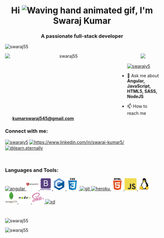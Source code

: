 <h1 align="center">Hi <img src="https://raw.githubusercontent.com/nixin72/nixin72/master/wave.gif" 
         alt="Waving hand animated gif"
         height="45"
         width="45" />, I'm Swaraj Kumar</h1>
<h3 align="center">A passionate full-stack developer</h3>


<p align="left"> <img src="https://komarev.com/ghpvc/?username=swaraj55&label=Profile%20views&color=0e75b6&style=flat" alt="swaraj55" /> </p>

<p align= "center" href="https://github.com/swaraj55">
 <img align="left" height="200px" width="400px" src="https://github-readme-stats.vercel.app/api?username=swaraj55&theme=gruvbox&show_icons=true&count_private=true" alt="swaraj55"/>
 <a href="#" align="right"><img width="270" width="350" src="https://i.imgur.com/hbvUSSi.png"></a>
</p>

<p align="left">
<a href="https://twitter.com/swarajv5" target="blank"><img src="https://img.shields.io/twitter/follow/swarajv5?logo=twitter&style=for-the-badge" alt="swarajv5" /></a>
</p>

- 💬 Ask me about **Angular, JavaScript, HTML5, SASS, NodeJS**

- 📫 How to reach me **kumarswaraj545@gmail.com**

<h3 align="left">Connect with me:</h3>
<p align="left">
<a href="https://twitter.com/swarajv5" target="blank"><img align="center" src="https://raw.githubusercontent.com/rahuldkjain/github-profile-readme-generator/master/src/images/icons/Social/twitter.svg" alt="swarajv5" height="30" width="40" /></a>
<a href="https://linkedin.com/in/swaraj-kumar5/" target="blank"><img align="center" src="https://raw.githubusercontent.com/rahuldkjain/github-profile-readme-generator/master/src/images/icons/Social/linked-in-alt.svg" alt="https://www.linkedin.com/in/swaraj-kumar5/" height="30" width="40" /></a>
<a href="https://www.instagram.com/learn.eternally/" target="blank"><img align="center" src="https://raw.githubusercontent.com/rahuldkjain/github-profile-readme-generator/master/src/images/icons/Social/instagram.svg" alt="@learn.eternally" height="30" width="40" /></a>
</p>

<br>

<h3 align="left">Languages and Tools:</h3>
<p align="left"> <a href="https://angular.io" target="_blank"> <img src="https://angular.io/assets/images/logos/angular/angular.svg" alt="angular" width="40" height="40"/> </a> <a href="https://angular.io" target="_blank"> <img src="https://raw.githubusercontent.com/devicons/devicon/master/icons/angularjs/angularjs-original-wordmark.svg" alt="angularjs" width="40" height="40"/> </a> <a href="https://getbootstrap.com" target="_blank"> <img src="https://raw.githubusercontent.com/devicons/devicon/master/icons/bootstrap/bootstrap-plain-wordmark.svg" alt="bootstrap" width="40" height="40"/> </a> <a href="https://www.cprogramming.com/" target="_blank"> <img src="https://raw.githubusercontent.com/devicons/devicon/master/icons/c/c-original.svg" alt="c" width="40" height="40"/> </a> <a href="https://www.w3schools.com/css/" target="_blank"> <img src="https://raw.githubusercontent.com/devicons/devicon/master/icons/css3/css3-original-wordmark.svg" alt="css3" width="40" height="40"/> </a> <a href="https://git-scm.com/" target="_blank"> <img src="https://www.vectorlogo.zone/logos/git-scm/git-scm-icon.svg" alt="git" width="40" height="40"/> </a> <a href="https://heroku.com" target="_blank"> <img src="https://www.vectorlogo.zone/logos/heroku/heroku-icon.svg" alt="heroku" width="40" height="40"/> </a> <a href="https://www.w3.org/html/" target="_blank"> <img src="https://raw.githubusercontent.com/devicons/devicon/master/icons/html5/html5-original-wordmark.svg" alt="html5" width="40" height="40"/> </a> <a href="https://developer.mozilla.org/en-US/docs/Web/JavaScript" target="_blank"> <img src="https://raw.githubusercontent.com/devicons/devicon/master/icons/javascript/javascript-original.svg" alt="javascript" width="40" height="40"/> </a> <a href="https://www.linux.org/" target="_blank"> <img src="https://raw.githubusercontent.com/devicons/devicon/master/icons/linux/linux-original.svg" alt="linux" width="40" height="40"/> </a> <a href="https://www.mongodb.com/" target="_blank"> <img src="https://raw.githubusercontent.com/devicons/devicon/master/icons/mongodb/mongodb-original-wordmark.svg" alt="mongodb" width="40" height="40"/> </a> <a href="https://nodejs.org" target="_blank"> <img src="https://raw.githubusercontent.com/devicons/devicon/master/icons/nodejs/nodejs-original-wordmark.svg" alt="nodejs" width="40" height="40"/> </a> <a href="https://sass-lang.com" target="_blank"> <img src="https://raw.githubusercontent.com/devicons/devicon/master/icons/sass/sass-original.svg" alt="sass" width="40" height="40"/> </a> <a href="https://www.adobe.com/products/xd.html" target="_blank"> <img src="https://cdn.worldvectorlogo.com/logos/adobe-xd.svg" alt="xd" width="40" height="40"/> </a> </p>

<br>

<p><img height="200px" width="400px" src="https://github-readme-stats.vercel.app/api/top-langs?username=swaraj55&show_icons=true&locale=en&layout=compact&theme=gruvbox" alt="swaraj55" /></p>

<p><img height="200px" width="400px" src="https://github-readme-streak-stats.herokuapp.com/?user=swaraj55&theme=gruvbox" alt="swaraj55" /></p>
